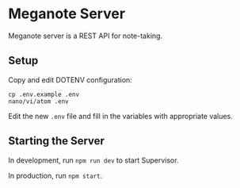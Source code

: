 # Meganote Server

Meganote server is a REST API for note-taking.

## Setup

Copy and edit DOTENV configuration:

```shell
cp .env.example .env
nano/vi/atom .env
```

Edit the new `.env` file and fill in the variables with appropriate values.

## Starting the Server

In development, run `npm run dev` to start Supervisor.

In production, run `npm start`.
